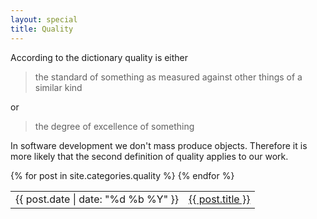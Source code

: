 ```yaml
---
layout: special
title: Quality
---
```

According to the dictionary quality is either

> the standard of something as measured against other things of a similar kind

or

> the degree of excellence of something

In software development we don't mass produce objects. Therefore it is more likely that the second definition of quality applies to our work.

<table>
{% for post in site.categories.quality %}
<tr style="vertical-align: top">
	<td nowrap>{{ post.date | date: "%d %b %Y" }}</td>
	<td><a href="{{ post.url }}">{{ post.title }}</a></td>
</tr>
{% endfor %}
</table>
